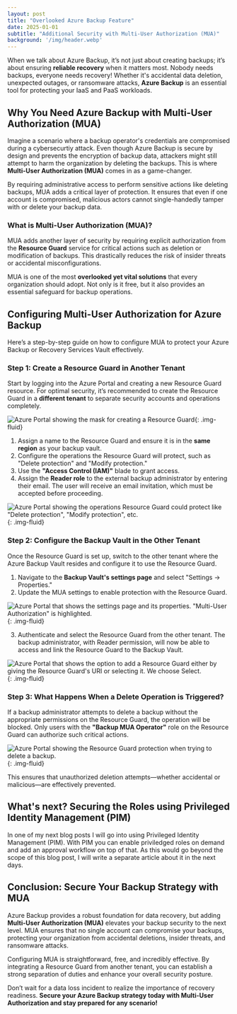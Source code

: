 ```yaml
---
layout: post
title: "Overlooked Azure Backup Feature"
date: 2025-01-01
subtitle: "Additional Security with Multi-User Authorization (MUA)"
background: '/img/header.webp'
---
```


When we talk about Azure Backup, it’s not just about creating backups; it’s about ensuring **reliable recovery** when it matters most. Nobody needs backups, everyone needs recovery! Whether it's accidental data deletion, unexpected outages, or ransomware attacks, **Azure Backup** is an essential tool for protecting your IaaS and PaaS workloads.

## Why You Need Azure Backup with Multi-User Authorization (MUA)

Imagine a scenario where a backup operator's credentials are compromised during a cybersecurtiy attack. Even though Azure Backup is secure by design and prevents the encryption of backup data, attackers might still attempt to harm the organization by deleting the backups. This is where **Multi-User Authorization (MUA)** comes in as a game-changer.

By requiring administrative access to perform sensitive actions like deleting backups, MUA adds a critical layer of protection. It ensures that even if one account is compromised, malicious actors cannot single-handedly tamper with or delete your backup data.

### What is Multi-User Authorization (MUA)?

MUA adds another layer of security by requiring explicit authorization from the **Resource Guard** service for critical actions such as deletion or modification of backups. This drastically reduces the risk of insider threats or accidental misconfigurations.

MUA is one of the most **overlooked yet vital solutions** that every organization should adopt. Not only is it free, but it also provides an essential safeguard for backup operations.

## Configuring Multi-User Authorization for Azure Backup

Here’s a step-by-step guide on how to configure MUA to protect your Azure Backup or Recovery Services Vault effectively.

### Step 1: Create a Resource Guard in Another Tenant

Start by logging into the Azure Portal and creating a new Resource Guard resource. For optimal security, it’s recommended to create the Resource Guard in a **different tenant** to separate security accounts and operations completely.

![Azure Portal showing the mask for creating a Resource Guard](../img/posts/create-resource-guard.png){: .img-fluid}

1. Assign a name to the Resource Guard and ensure it is in the **same region** as your backup vault.  
2. Configure the operations the Resource Guard will protect, such as "Delete protection" and "Modify protection."  
3. Use the **"Access Control (IAM)"** blade to grant access.  
4. Assign the **Reader role** to the external backup administrator by entering their email. The user will receive an email invitation, which must be accepted before proceeding.  

![Azure Portal showing the operations Resource Guard could protect like "Delete protection", "Modify protection", etc.](../img/posts/configure-protected-operations.png){: .img-fluid}

### Step 2: Configure the Backup Vault in the Other Tenant

Once the Resource Guard is set up, switch to the other tenant where the Azure Backup Vault resides and configure it to use the Resource Guard.  

1. Navigate to the **Backup Vault's settings page** and select "Settings -> Properties."  
2. Update the MUA settings to enable protection with the Resource Guard.  

![Azure Portal that shows the settings page and its properties. "Multi-User Authorization" is highlighted.](../img/posts/update-backup-vault-settings-for-mua.png){: .img-fluid}

3. Authenticate and select the Resource Guard from the other tenant. The backup administrator, with Reader permission, will now be able to access and link the Resource Guard to the Backup Vault.  

![Azure Portal that shows the option to add a Resource Guard either by giving the Resource Guard's URI or selecting it. We choose Select.](../img/posts/select-resource-guard.png){: .img-fluid}

### Step 3: What Happens When a Delete Operation is Triggered?

If a backup administrator attempts to delete a backup without the appropriate permissions on the Resource Guard, the operation will be blocked. Only users with the **"Backup MUA Operator"** role on the Resource Guard can authorize such critical actions.  

![Azure Portal showing the Resource Guard protection when trying to delete a backup.](../img/posts/stop-backup-resource-guard-protection.png){: .img-fluid}

This ensures that unauthorized deletion attempts—whether accidental or malicious—are effectively prevented.

## What's next? Securing the Roles using Privileged Identity Management (PIM)

In one of my next blog posts I will go into using Privileged Identity Management (PIM). With PIM you can enable priviledged roles on demand and add an approval workflow on top of that. As this would go beyond the scope of this blog post, I will write a separate article about it in the next days.

## Conclusion: Secure Your Backup Strategy with MUA

Azure Backup provides a robust foundation for data recovery, but adding **Multi-User Authorization (MUA)** elevates your backup security to the next level. MUA ensures that no single account can compromise your backups, protecting your organization from accidental deletions, insider threats, and ransomware attacks.

Configuring MUA is straightforward, free, and incredibly effective. By integrating a Resource Guard from another tenant, you can establish a strong separation of duties and enhance your overall security posture.

Don’t wait for a data loss incident to realize the importance of recovery readiness. **Secure your Azure Backup strategy today with Multi-User Authorization and stay prepared for any scenario!**
